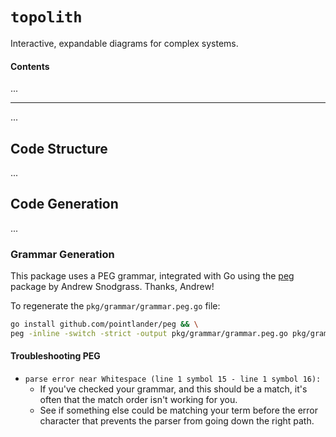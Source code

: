 # `topolith`

Interactive, expandable diagrams for complex systems.

#### Contents

...

---

...

## Code Structure

...

## Code Generation

...

### Grammar Generation

This package uses a PEG grammar, integrated with Go using the [peg](https://github.com/pointlander/peg) package by Andrew Snodgrass.
Thanks, Andrew!

To regenerate the `pkg/grammar/grammar.peg.go` file:

```sh
go install github.com/pointlander/peg && \
peg -inline -switch -strict -output pkg/grammar/grammar.peg.go pkg/grammar/grammar.peg
```

#### Troubleshooting PEG

* `parse error near Whitespace (line 1 symbol 15 - line 1 symbol 16):`
    - If you've checked your grammar, and this should be a match, it's often that the match order isn't working for you.
    - See if something else could be matching your term before the error character that prevents the parser from going down the right path.
